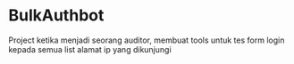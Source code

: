 # BulkAuthbot
Project ketika menjadi seorang auditor, membuat tools untuk tes form login kepada semua list alamat ip yang dikunjungi
